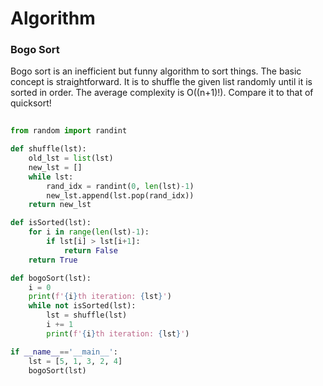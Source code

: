 # Algorithm

### Bogo Sort

Bogo sort is an inefficient but funny algorithm to sort things. The basic concept is straightforward. 
It is to shuffle the given list randomly until it is sorted in order. 
The average complexity is O((n+1)!). Compare it to that of quicksort!

```python
 
from random import randint

def shuffle(lst):
    old_lst = list(lst)
    new_lst = []
    while lst:
        rand_idx = randint(0, len(lst)-1)
        new_lst.append(lst.pop(rand_idx))
    return new_lst

def isSorted(lst):
    for i in range(len(lst)-1):
        if lst[i] > lst[i+1]:
            return False
    return True

def bogoSort(lst):
    i = 0
    print(f'{i}th iteration: {lst}')
    while not isSorted(lst):
        lst = shuffle(lst)
        i += 1
        print(f'{i}th iteration: {lst}')

if __name__=='__main__':
    lst = [5, 1, 3, 2, 4]
    bogoSort(lst)
```
